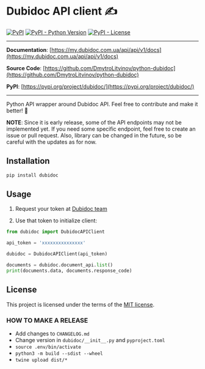 # Dubidoc API client ✍

[![PyPI](https://img.shields.io/pypi/v/dubidoc?style=flat-square)](https://pypi.python.org/pypi/dubidoc/)
[![PyPI - Python Version](https://img.shields.io/pypi/pyversions/dubidoc?style=flat-square)](https://pypi.python.org/pypi/dubidoc/)
[![PyPI - License](https://img.shields.io/pypi/l/dubidoc?style=flat-square)](https://pypi.python.org/pypi/dubidoc/)

---
**Documentation**: [https://my.dubidoc.com.ua/api/api/v1/docs](https://my.dubidoc.com.ua/api/api/v1/docs)

**Source Code**: [https://github.com/DmytroLitvinov/python-dubidoc](https://github.com/DmytroLitvinov/python-dubidoc)

**PyPI**: [https://pypi.org/project/dubidoc/](https://pypi.org/project/dubidoc/)

---

Python API wrapper around Dubidoc API. Feel free to contribute and make it better! 🚀

**NOTE**: Since it is early release, some of the API endpoints may not be implemented yet. If you need some specific endpoint, feel free to create an issue or pull request.
Also, library can be changed in the future, so be careful with the updates as for now.

## Installation

```sh
pip install dubidoc
```

## Usage

1) Request your token at [Dubidoc team](https://t.me/dmytro_dubilet/814)

2) Use that token to initialize client:

```python
from dubidoc import DubidocAPIClient

api_token = 'xxxxxxxxxxxxxxx'

dubidoc = DubidocAPIClient(api_token)

documents = dubidoc.document_api.list()
print(documents.data, documents.response_code)
```

## License

This project is licensed under the terms of the [MIT license](https://github.com/DmytroLitvinov/python-dubidoc/blob/master/LICENSE).


### HOW TO MAKE A RELEASE

* Add changes to `CHANGELOG.md`
* Change version in `dubidoc/__init__.py` and `pyproject.toml`
* `source .env/bin/activate`
* `python3 -m build --sdist --wheel`
* `twine upload dist/*`
